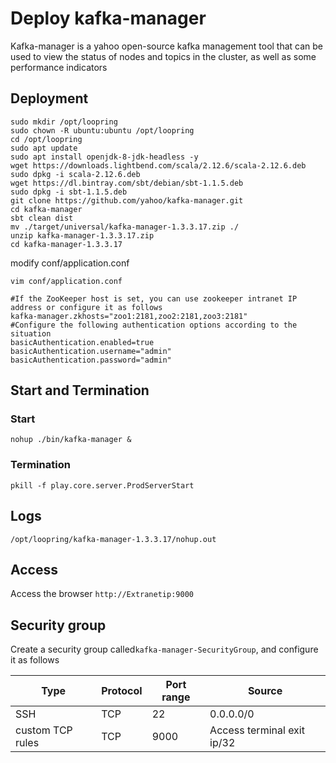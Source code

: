 # Deploy kafka-manager

Kafka-manager is a yahoo open-source kafka management tool that can be used to view the status of nodes and topics in the cluster, as well as some performance indicators

## Deployment
```
sudo mkdir /opt/loopring
sudo chown -R ubuntu:ubuntu /opt/loopring
cd /opt/loopring
sudo apt update
sudo apt install openjdk-8-jdk-headless -y
wget https://downloads.lightbend.com/scala/2.12.6/scala-2.12.6.deb
sudo dpkg -i scala-2.12.6.deb 
wget https://dl.bintray.com/sbt/debian/sbt-1.1.5.deb
sudo dpkg -i sbt-1.1.5.deb
git clone https://github.com/yahoo/kafka-manager.git
cd kafka-manager
sbt clean dist
mv ./target/universal/kafka-manager-1.3.3.17.zip ./
unzip kafka-manager-1.3.3.17.zip
cd kafka-manager-1.3.3.17
```
modify conf/application.conf

`vim conf/application.conf`
```
#If the ZooKeeper host is set, you can use zookeeper intranet IP address or configure it as follows
kafka-manager.zkhosts="zoo1:2181,zoo2:2181,zoo3:2181"
#Configure the following authentication options according to the situation
basicAuthentication.enabled=true
basicAuthentication.username="admin"
basicAuthentication.password="admin"
```
## Start and Termination
### Start
`nohup ./bin/kafka-manager &`

### Termination
`pkill -f play.core.server.ProdServerStart`

## Logs
`/opt/loopring/kafka-manager-1.3.3.17/nohup.out`

## Access
Access the browser `http://Extranetip:9000`

## Security group
Create a security group called`kafka-manager-SecurityGroup`, and configure it as follows

|Type         | Protocol | Port range| Source     |
|-------------|-----|--------|---------|
| SSH         | TCP | 22     | 0.0.0.0/0|
| custom TCP rules| TCP | 9000   | Access terminal exit ip/32 |